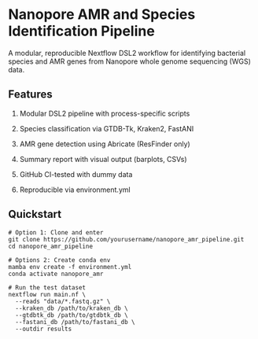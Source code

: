 # Nanopore AMR and Species Identification Pipeline

A modular, reproducible Nextflow DSL2 workflow for identifying bacterial species and AMR genes from Nanopore whole genome sequencing (WGS) data.

## Features
1. Modular DSL2 pipeline with process-specific scripts

2. Species classification via GTDB-Tk, Kraken2, FastANI

3. AMR gene detection using Abricate (ResFinder only)

4. Summary report with visual output (barplots, CSVs)

5. GitHub CI-tested with dummy data

6. Reproducible via environment.yml

## Quickstart
```
# Option 1: Clone and enter
git clone https://github.com/yourusername/nanopore_amr_pipeline.git
cd nanopore_amr_pipeline

# Options 2: Create conda env
mamba env create -f environment.yml
conda activate nanopore_amr

# Run the test dataset
nextflow run main.nf \
  --reads "data/*.fastq.gz" \
  --kraken_db /path/to/kraken_db \
  --gtdbtk_db /path/to/gtdbtk_db \
  --fastani_db /path/to/fastani_db \
  --outdir results
```
